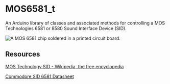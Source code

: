 MOS6581_t
=========

An Arduino library of classes and associated methods for controlling a MOS Technologies 6581 or 8580 Sound Interface Device (SID).

![A MOS 6581 chip soldered in a printed circuit board.](http://upload.wikimedia.org/wikipedia/commons/thumb/0/0f/MOS6581_chtaube061229.jpg/320px-MOS6581_chtaube061229.jpg "")

Resources
---------

[MOS Technology SID - Wikipedia, the free encyclopedia](http://en.wikipedia.org/wiki/MOS_Technology_SID)

[Commodore SID 6581 Datasheet](http://www.waitingforfriday.com/index.php/Commodore_SID_6581_Datasheet)
